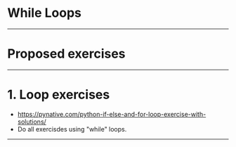 # While Loops
-------------------------------------------------------------------------------


# Proposed exercises
-------------------------------------------------------------------------------

# 1. Loop exercises
- https://pynative.com/python-if-else-and-for-loop-exercise-with-solutions/
- Do all exercisdes using "while" loops.

-------------------------------------------------------------------------------

